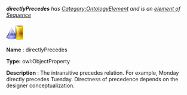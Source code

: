 ___directlyPrecedes__ 
 has
 [Category:OntologyElement](../../Category/OntologyElement "Category:OntologyElement") 
 and is an
 [element of](../../Property/ElementOf "Property:ElementOf") 
[Sequence](../../Submissions/Sequence "Submissions:Sequence")_




  





[![ObjectProperty](../images/thumb/c/c3/ObjectProperty.gif/45px-ObjectProperty.gif)](../../Image/ObjectProperty.gif "ObjectProperty")


__Name__ 
 : directlyPrecedes
 



__Type:__ 
 owl:ObjectProperty
 



__Description__ 
 : The intransitive precedes relation. For example, Monday directly precedes Tuesday. Directness of precedence depends on the designer conceptualization.